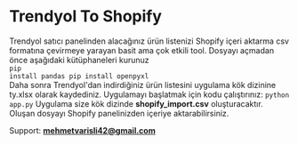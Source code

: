 # Trendyol To Shopify
Trendyol satıcı panelinden alacağınız ürün listenizi Shopify içeri aktarma csv formatına çevirmeye yarayan basit ama çok etkili tool.
Dosyayı açmadan önce aşağıdaki kütüphaneleri kurunuz<br>
<code>pip install pandas
pip install openpyxl</code><br>
Daha sonra Trendyol'dan indirdiğiniz ürün listesini uygulama kök dizinine ty.xlsx olarak kaydediniz.
Uygulamayı başlatmak için kodu çalıştırınız: <code>python app.py</code>
Uygulama size kök dizinde <b>shopify_import.csv</b> oluşturacaktır. <br>Oluşan dosyayı Shopify panelinizden içeriye aktarabilirsiniz.

Support: <b>mehmetvarisli42@gmail.com</b>
